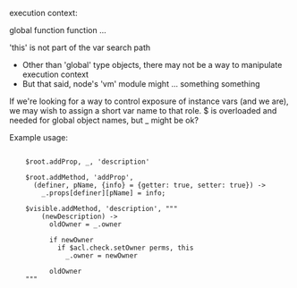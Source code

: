 execution context:

  global
    function
      function
        ...

'this' is not part of the var search path

* Other than 'global' type objects, there may not be a way to manipulate execution context
* But that said, node's 'vm' module might ... something something

If we're looking for a way to control exposure of instance vars (and we are),
we may wish to assign a short var name to that role. $ is overloaded and
needed for global object names, but _ might be ok?

Example usage:

```coffee-script

    $root.addProp, _, 'description'

    $root.addMethod, 'addProp', 
      (definer, pName, {info} = {getter: true, setter: true}) ->
        _.props[definer][pName] = info;

    $visible.addMethod, 'description', """
        (newDescription) ->
          oldOwner = _.owner
          
          if newOwner 
            if $acl.check.setOwner perms, this
              _.owner = newOwner

          oldOwner
    """


```
